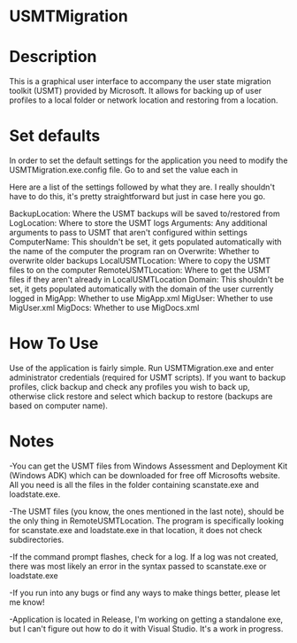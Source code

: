 USMTMigration
=============

Description
====
This is a graphical user interface to accompany the user state migration toolkit (USMT) provided by Microsoft. It allows for backing up of user profiles to a local folder or network location and restoring from a location.

Set defaults
====
In order to set the default settings for the application you need to modify the USMTMigration.exe.config file. Go to <usersettings> and set the value each <setting> in <value>

Here are a list of the settings followed by what they are. I really shouldn't have to do this, it's pretty straightforward but just in case here you go.

BackupLocation: Where the USMT backups will be saved to/restored from
LogLocation: Where to store the USMT logs
Arguments: Any additional arguments to pass to USMT that aren't configured within settings
ComputerName: This shouldn't be set, it gets populated automatically with the name of the computer the program ran on
Overwrite: Whether to overwrite older backups
LocalUSMTLocation: Where to copy the USMT files to on the computer
RemoteUSMTLocation: Where to get the USMT files if they aren't already in LocalUSMTLocation
Domain: This shouldn't be set, it gets populated automatically with the domain of the user currently logged in
MigApp: Whether to use MigApp.xml
MigUser: Whether to use MigUser.xml
MigDocs: Whether to use MigDocs.xml

How To Use
====
Use of the application is fairly simple. Run USMTMigration.exe and enter administrator credentials (required for USMT scripts). If you want to backup profiles, click backup and check any profiles you wish to back up, otherwise click restore and select which backup to restore (backups are based on computer name).

Notes
====
-You can get the USMT files from Windows Assessment and Deployment Kit (Windows ADK) which can be downloaded for free off Microsofts website. All you need is all the files in the folder containing scanstate.exe and loadstate.exe.

-The USMT files (you know, the ones mentioned in the last note), should be the only thing in RemoteUSMTLocation. The program is specifically looking for scanstate.exe and loadstate.exe in that location, it does not check subdirectories.

-If the command prompt flashes, check for a log. If a log was not created, there was most likely an error in the syntax passed to scanstate.exe or loadstate.exe

-If you run into any bugs or find any ways to make things better, please let me know!

-Application is located in Release, I'm working on getting a standalone exe, but I can't figure out how to do it with Visual Studio. It's a work in progress.